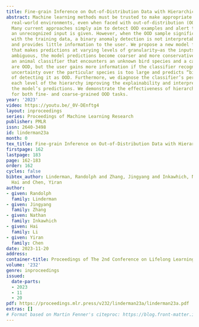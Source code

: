 ```yaml
---
title: Fine-grain Inference on Out-of-Distribution Data with Hierarchical Classification
abstract: Machine learning methods must be trusted to make appropriate decisions in
  real-world environments, even when faced with out-of-distribution (OOD) samples.
  Many current approaches simply aim to detect OOD examples and alert the user when
  an unrecognized input is given. However, when the OOD sample significantly overlaps
  with the training data, a binary anomaly detection is not interpretable or explainable,
  and provides little information to the user. We propose a new model for OOD detection
  that makes predictions at varying levels of granularity—as the inputs become more
  ambiguous, the model predictions become coarser and more conservative. Consider
  an animal classifier that encounters an unknown bird species and a car. Both cases
  are OOD, but the user gains more information if the classifier recognizes that its
  uncertainty over the particular species is too large and predicts “bird” instead
  of detecting it as OOD. Furthermore, we diagnose the classifier’s performance at
  each level of the hierarchy improving the explainability and interpretability of
  the model’s predictions. We demonstrate the effectiveness of hierarchical classifiers
  for both fine- and coarse-grained OOD tasks.
year: '2023'
video: https://youtu.be/_0V-DEnftg4
layout: inproceedings
series: Proceedings of Machine Learning Research
publisher: PMLR
issn: 2640-3498
id: linderman23a
month: 0
tex_title: Fine-grain Inference on Out-of-Distribution Data with Hierarchical Classification
firstpage: 162
lastpage: 183
page: 162-183
order: 162
cycles: false
bibtex_author: Linderman, Randolph and Zhang, Jingyang and Inkawhich, Nathan and Li,
  Hai and Chen, Yiran
author:
- given: Randolph
  family: Linderman
- given: Jingyang
  family: Zhang
- given: Nathan
  family: Inkawhich
- given: Hai
  family: Li
- given: Yiran
  family: Chen
date: 2023-11-20
address:
container-title: Proceedings of The 2nd Conference on Lifelong Learning Agents
volume: '232'
genre: inproceedings
issued:
  date-parts:
  - 2023
  - 11
  - 20
pdf: https://proceedings.mlr.press/v232/linderman23a/linderman23a.pdf
extras: []
# Format based on Martin Fenner's citeproc: https://blog.front-matter.io/posts/citeproc-yaml-for-bibliographies/
---
```

